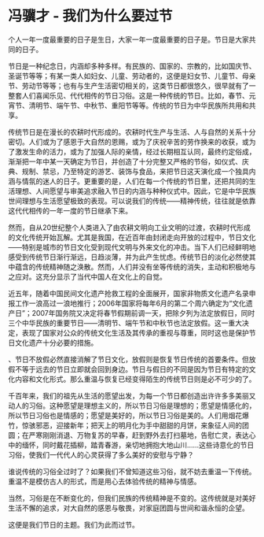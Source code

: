 # 冯骥才 - 我们为什么要过节

个人一年一度最重要的日子是生日，大家一年一度最重要的日子是。节日是大家共同的日子。

节日是一种纪念日，内涵却多种多样。有民族的、国家的、宗教的，比如国庆节、圣诞节等等；有某一类人如妇女、儿童、劳动者的，这便是妇女节、儿童节、母亲节、劳动节等等；也有与生产生活密切相关的，这类节日都很悠久，很早就有了一整套人们喜闻乐见、代代相传的节日习俗。这是一种传统的节日。比如，春节、元宵节、清明节、端午节、中秋节、重阳节等等。传统的节日为中华民族所共用和共享。

传统节日是在漫长的农耕时代形成的。农耕时代生产与生活、人与自然的关系十分密切。人们或为了感恩于大自然的恩赐，或为了庆祝辛苦的劳作换来的收获，或为了激发生命的活力，或为了加强人际的亲情，经过长期相互认同，最终约定俗成，渐渐把一年中某一天确定为节日，并创造了十分完整又严格的节俗，如仪式、庆典、规制、禁忌，乃至特定的游艺、装饰与食品，来把节日这天演化成一个独具内涵与情氛的迷人的日子。更重要的是，人们在每一个传统的节日里，还把共同的生活理想、人间愿望与审美追求融入节日的内涵与种种仪式中。因此，它是中华民族世间理想与生活愿望极致的表现。可以说我们的传统——精神传统，往往就是依靠这代代相传的一年一度的节日继承下来。

然而，自从20世纪整个人类进入了由农耕文明向工业文明的过渡，农耕时代形成的文化传统开始瓦解。尤其是我国，在近百年由封闭走向开放的过程中，节日文化——特别是城市的节日文化受到现代文明与外来文化的冲击。当下人们已经鲜明地感受到传统节日渐行渐远，日趋淡薄，并为此产生忧虑。传统节日的淡化必然使其中蕴含的传统精神随之涣散。然而，人们并没有坐等传统的消失，主动和积极地与之应对。这充分显示了当代中国人在文化上的自觉。

近五年，随着中国民间文化遗产抢救工程的全面展开，国家非物质文化遗产名录申报工作一浪高过一浪地推行；2006年国家将每年6月的第二个周六确定为“文化遗产日”；2007年国务院又决定将春节假期前调一天，把除夕列为法定放假日，同时三个中华民族的重要节日——清明节、端午节和中秋节也法定放假。这一重大决定，表现了国家对公众的传统文化生活及其传承的重视与尊重，同时这也是保护节日文化遗产十分必要的措施。

、节日不放假必然直接消解了节日文化，放假则是恢复节日传统的首要条件。但放假不等于远去的节日立即就会回到身边。节日与假日的不同是因为节日有特定的文化内容和文化形式。那么重温与恢复已经变得陌生的传统节日则是必不可少的了。

千百年来，我们的祖先从生活的愿望出发，为每一个节日都创造出许许多多美丽又动人的习俗。这种愿望是理想主义的，所以节日习俗是理想的；愿望是情感化的，所以节日习俗也是情感的；愿望是美好的，所以节日习俗是美的。人们用烟花爆竹，惊骇邪恶，迎接新年；把天上的明月化为手中甜甜的月饼，来象征人间的团圆；在严寒刚刚消退、万物复苏的早春，赶到野外去打扫墓地，告慰亡灵，表达心中的缅怀，同时戴花插柳，踏青春游，亲切地拥抱大地山川……这些诗意化的节日习俗，使我们一代代人的心灵获得了多么美好的安慰与宁静？

谁说传统的习俗全过时了？如果我们不曾知道这些习俗，就不妨去重温一下传统。重温不是模仿古人的形式，而是用心去体验传统的精神与情感。

当然，习俗是在不断变化的，但我们民族的传统精神是不变的。这传统就是对美好生活不懈的追求，对大自然的感恩与敬畏，对家庭团圆与世间和谐永恒的企望。

这便是我们节日的主题。我们为此而过节。


